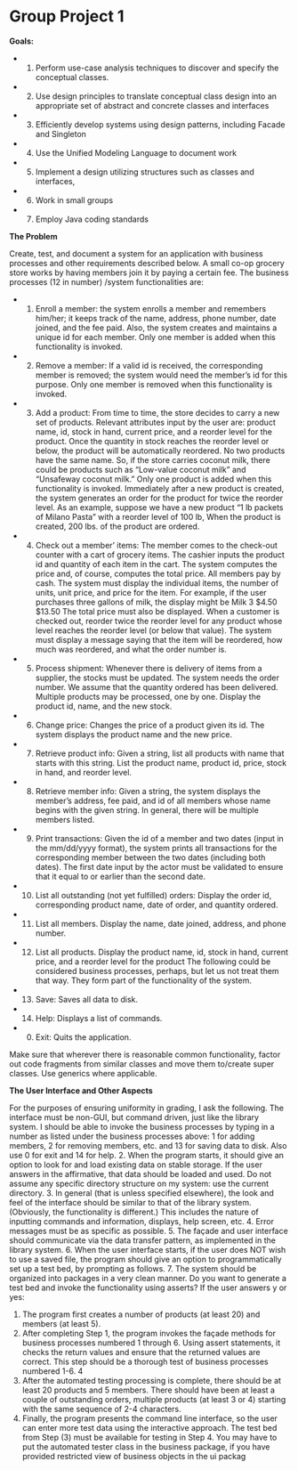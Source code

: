 # Group Project 1

**Goals:**

* 1. Perform use-case analysis techniques to discover and specify the conceptual
classes.
* 2. Use design principles to translate conceptual class design into an appropriate set of
abstract and concrete classes and interfaces
* 3. Efficiently develop systems using design patterns, including Facade and Singleton
* 4. Use the Unified Modeling Language to document work
* 5. Implement a design utilizing structures such as classes and interfaces,
* 6. Work in small groups
* 7. Employ Java coding standards

**The Problem**

Create, test, and document a system for an application with business processes and other
requirements described below.
A small co-op grocery store works by having members join it by paying a certain fee. The
business processes (12 in number) /system functionalities are:

* 1) Enroll a member: the system enrolls a member and remembers him/her; it keeps track of
the name, address, phone number, date joined, and the fee paid. Also, the system creates
and maintains a unique id for each member. Only one member is added when this
functionality is invoked.
* 2) Remove a member: If a valid id is received, the corresponding member is removed;
the system would need the member’s id for this purpose. Only one member is removed
when this functionality is invoked.
* 3) Add a product: From time to time, the store decides to carry a new set of products.
Relevant attributes input by the user are: product name, id, stock in hand, current price,
and a reorder level for the product. Once the quantity in stock reaches the reorder level or
below, the product will be automatically reordered. No two products have the same name.
So, if the store carries coconut milk, there could be products such as “Low-value coconut
milk” and “Unsafeway coconut milk.” Only one product is added when this functionality
is invoked. Immediately after a new product is created, the system generates an order for
the product for twice the reorder level. As an example, suppose we have a new product “1 lb packets of Milano Pasta” with a
reorder level of 100 lb, When the product is created, 200 lbs. of the product are ordered.
* 4) Check out a member’ items: The member comes to the check-out counter with a cart
of grocery items. The cashier inputs the product id and quantity of each item in the cart.
The system computes the price and, of course, computes the total price. All members pay
by cash. The system must display the individual items, the number of units, unit price,
and price for the item. For example, if the user purchases three gallons of milk, the
display might be
Milk 3 $4.50 $13.50
The total price must also be displayed.
When a customer is checked out, reorder twice the reorder level for any product whose
level reaches the reorder level (or below that value). The system must display a message
saying that the item will be reordered, how much was reordered, and what the order
number is.
* 5) Process shipment: Whenever there is delivery of items from a supplier, the stocks
must be updated. The system needs the order number. We assume that the quantity
ordered has been delivered. Multiple products may be processed, one by one. Display the
product id, name, and the new stock.
* 6) Change price: Changes the price of a product given its id. The system displays the
product name and the new price.
* 7) Retrieve product info: Given a string, list all products with name that starts with this
string. List the product name, product id, price, stock in hand, and reorder level.
* 8) Retrieve member info: Given a string, the system displays the member’s address, fee
paid, and id of all members whose name begins with the given string. In general, there
will be multiple members listed.
* 9) Print transactions: Given the id of a member and two dates (input in the mm/dd/yyyy
format), the system prints all transactions for the corresponding member between the two
dates (including both dates). The first date input by the actor must be validated to ensure
that it equal to or earlier than the second date.
* 10) List all outstanding (not yet fulfilled) orders: Display the order id, corresponding
product name, date of order, and quantity ordered.
* 11) List all members. Display the name, date joined, address, and phone number.
* 12) List all products. Display the product name, id, stock in hand, current price, and a
reorder level for the product
The following could be considered business processes, perhaps, but let us not treat them that
way. They form part of the functionality of the system.
* 13) Save: Saves all data to disk.
* 14) Help: Displays a list of commands.
* 0) Exit: Quits the application.

Make sure that wherever there is reasonable common functionality, factor out code fragments
from similar classes and move them to/create super classes. Use generics where applicable.

**The User Interface and Other Aspects**

For the purposes of ensuring uniformity in grading, I ask the following.
The interface must be non-GUI, but command driven, just like the library system.
I should be able to invoke the business processes by typing in a number as listed under
the business processes above: 1 for adding members, 2 for removing members, etc.
and 13 for saving data to disk. Also use 0 for exit and 14 for help.
2. When the program starts, it should give an option to look for and load existing data
on stable storage. If the user answers in the affirmative, that data should be loaded
and used. Do not assume any specific directory structure on my system: use the
current directory.
3. In general (that is unless specified elsewhere), the look and feel of the interface
should be similar to that of the library system. (Obviously, the functionality is
different.) This includes the nature of inputting commands and information, displays,
help screen, etc.
4. Error messages must be as specific as possible.
5. The façade and user interface should communicate via the data transfer pattern, as
implemented in the library system.
6. When the user interface starts, if the user does NOT wish to use a saved file, the program
should give an option to programmatically set up a test bed, by prompting as follows.
7. The system should be organized into packages in a very clean manner.
Do you want to generate a test bed and invoke the functionality using asserts?
If the user answers y or yes:
1) The program first creates a number of products (at least 20) and members (at least 5).
2) After completing Step 1, the program invokes the façade methods for business processes
numbered 1 through 6. Using assert statements, it checks the return values and ensure that
the returned values are correct. This step should be a thorough test of business processes
numbered 1-6.
4
3) After the automated testing processing is complete, there should be at least 20 products
and 5 members. There should have been at least a couple of outstanding orders, multiple
products (at least 3 or 4) starting with the same sequence of 2-4 characters.
4) Finally, the program presents the command line interface, so the user can enter more test
data using the interactive approach. The test bed from Step (3) must be available for
testing in Step 4.
You may have to put the automated tester class in the business package, if you have provided
restricted view of business objects in the ui packag
